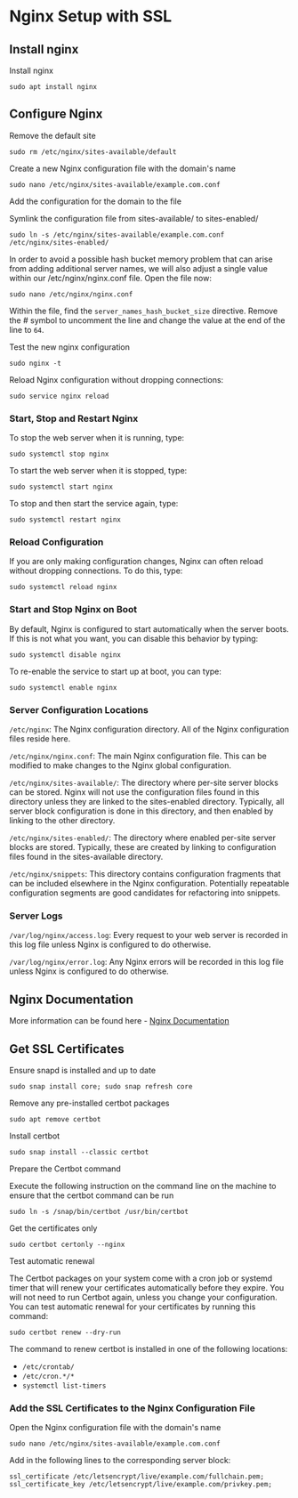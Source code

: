 # Nginx Setup with SSL

## Install nginx

Install nginx

```
sudo apt install nginx
```


## Configure Nginx

Remove the default site

```
sudo rm /etc/nginx/sites-available/default
```

Create a new Nginx configuration file with the domain's name

```
sudo nano /etc/nginx/sites-available/example.com.conf
```

Add the configuration for the domain to the file

Symlink the configuration file from sites-available/ to sites-enabled/

```
sudo ln -s /etc/nginx/sites-available/example.com.conf /etc/nginx/sites-enabled/
```

In order to avoid a possible hash bucket memory problem that can arise from adding additional server names, we will also adjust a single value within our /etc/nginx/nginx.conf file. Open the file now:

```
sudo nano /etc/nginx/nginx.conf
```

Within the file, find the ```server_names_hash_bucket_size``` directive. Remove the # symbol to uncomment the line and change the value at the end of the line to ```64```.

Test the new nginx configuration

```
sudo nginx -t
```

Reload Nginx configuration without dropping connections:

```
sudo service nginx reload
```


### Start, Stop and Restart Nginx

To stop the web server when it is running, type:

```
sudo systemctl stop nginx
```

To start the web server when it is stopped, type:

```
sudo systemctl start nginx
```

To stop and then start the service again, type:

```
sudo systemctl restart nginx
```

### Reload Configuration

If you are only making configuration changes, Nginx can often reload without dropping connections. To do this, type:

```
sudo systemctl reload nginx
```

### Start and Stop Nginx on Boot

By default, Nginx is configured to start automatically when the server boots. If this is not what you want, you can disable this behavior by typing:

```
sudo systemctl disable nginx
```

To re-enable the service to start up at boot, you can type:

```
sudo systemctl enable nginx
```


### Server Configuration Locations

```/etc/nginx```: The Nginx configuration directory. All of the Nginx configuration files reside here.

```/etc/nginx/nginx.conf```: The main Nginx configuration file. This can be modified to make changes to the Nginx global configuration.

```/etc/nginx/sites-available/```: The directory where per-site server blocks can be stored. Nginx will not use the configuration files found in this directory unless they are linked to the sites-enabled directory. Typically, all server block configuration is done in this directory, and then enabled by linking to the other directory.

```/etc/nginx/sites-enabled/```: The directory where enabled per-site server blocks are stored. Typically, these are created by linking to configuration files found in the sites-available directory.

```/etc/nginx/snippets```: This directory contains configuration fragments that can be included elsewhere in the Nginx configuration. Potentially repeatable configuration segments are good candidates for refactoring into snippets.


### Server Logs

```/var/log/nginx/access.log```: Every request to your web server is recorded in this log file unless Nginx is configured to do otherwise.

```/var/log/nginx/error.log```: Any Nginx errors will be recorded in this log file unless Nginx is configured to do otherwise.


## Nginx Documentation

More information can be found here - [Nginx Documentation](https://nginx.org/en/docs/)



## Get SSL Certificates

Ensure snapd is installed and up to date

```
sudo snap install core; sudo snap refresh core
```

Remove any pre-installed certbot packages

```
sudo apt remove certbot
```

Install certbot

```
sudo snap install --classic certbot
```

Prepare the Certbot command

Execute the following instruction on the command line on the machine to ensure that the certbot command can be run

```
sudo ln -s /snap/bin/certbot /usr/bin/certbot
```

Get the certificates only

```
sudo certbot certonly --nginx
```

Test automatic renewal

The Certbot packages on your system come with a cron job or systemd timer that will renew your certificates automatically before they expire. You will not need to run Certbot again, unless you change your configuration. You can test automatic renewal for your certificates by running this command:

```
sudo certbot renew --dry-run
```

The command to renew certbot is installed in one of the following locations:

- ```/etc/crontab/```
- ```/etc/cron.*/*```
- ```systemctl list-timers```


### Add the SSL Certificates to the Nginx Configuration File

Open the Nginx configuration file with the domain's name

```
sudo nano /etc/nginx/sites-available/example.com.conf
```

Add in the following lines to the corresponding server block:

```
ssl_certificate /etc/letsencrypt/live/example.com/fullchain.pem;
ssl_certificate_key /etc/letsencrypt/live/example.com/privkey.pem;
```